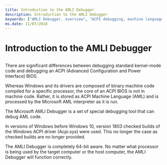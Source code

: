 ```yaml
---
title: Introduction to the AMLI Debugger
description: Introduction to the AMLI Debugger
keywords: ["AMLI Debugger, overview", "ACPI debugging, machine language", "AML interpreter"]
ms.date: 11/07/2018
---
```


# Introduction to the AMLI Debugger


## <span id="ddk_introduction_to_the_amli_debugger_dbg"></span><span id="DDK_INTRODUCTION_TO_THE_AMLI_DEBUGGER_DBG"></span>


There are significant differences between debugging standard kernel-mode code and debugging an ACPI (Advanced Configuration and Power Interface) BIOS.

Whereas Windows and its drivers are composed of binary machine code compiled for a specific processor, the core of an ACPI BIOS is not in machine code. Rather, it is stored as ACPI Machine Language (AML) and is processed by the Microsoft AML interpreter as it is run.

The Microsoft AMLI Debugger is a set of special debugging tool that can debug AML code. 

In versions of Windows before Windows 10, version 1803 checked builds of the Windows ACPI driver (Acpi.sys) were used. This no longer the case as checked builds are no longer provided.

The AMLI Debugger is completely 64-bit aware. No matter what processor is being used by the target computer or the host computer, the AMLI Debugger will function correctly.

 

 